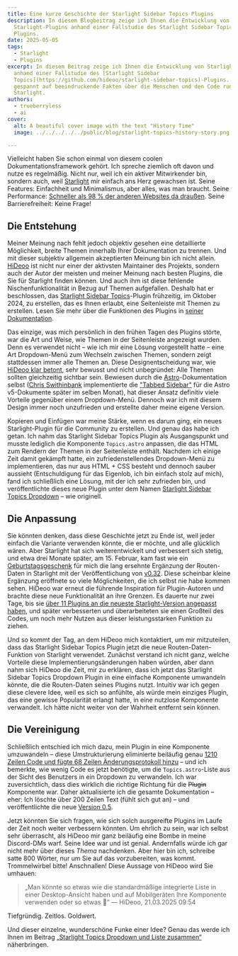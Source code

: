```yaml
---
title: Eine kurze Geschichte der Starlight Sidebar Topics Plugins
description: In diesem Blogbeitrag zeige ich Ihnen die Entwicklung von
  Starlight-Plugins anhand einer Fallstudie des Starlight Sidebar Topics
  Plugins.
date: 2025-05-05
tags:
  - Starlight
  - Plugins
excerpt: In diesem Beitrag zeige ich Ihnen die Entwicklung von Starlight-Plugins
  anhand einer Fallstudie des [Starlight Sidebar
  Topics](https://github.com/hideoo/starlight-sidebar-topics)-Plugins. Seien Sie
  gespannt auf beeindruckende Fakten über die Menschen und den Code rund um
  Starlight.
authors:
  - trueberryless
  - ai
cover:
  alt: A beautiful cover image with the text "History Time"
  image: ../../../../../public/blog/starlight-topics-history-story.png

---
```


Vielleicht haben Sie schon einmal von diesem coolen Dokumentationsframework gehört. Ich spreche ziemlich oft davon und nutze es regelmäßig. Nicht nur, weil ich ein aktiver Mitwirkender bin, sondern auch, weil [Starlight](https://starlight.astro.build) mir einfach ans Herz gewachsen ist. Seine Features: Einfachheit und Minimalismus, aber alles, was man braucht. Seine Performance: [Schneller als 98 % der anderen Websites da draußen](https://www.websitecarbon.com/website/starlight-astro-build-getting-started/). Seine Barrierefreiheit: Keine Frage!

## Die Entstehung

Meiner Meinung nach fehlt jedoch objektiv gesehen eine detaillierte Möglichkeit, breite Themen innerhalb Ihrer Dokumentation zu trennen. Und mit dieser subjektiv allgemein akzeptierten Meinung bin ich nicht allein. [HiDeoo](https://github.com/HiDeoo) ist nicht nur einer der aktivsten Maintainer des Projekts, sondern auch der Autor der meisten und meiner Meinung nach besten Plugins, die Sie für Starlight finden können. Und auch ihm ist diese fehlende Nischenfunktionalität in Bezug auf Themen aufgefallen. Deshalb hat er beschlossen, das [Starlight Sidebar Topics](https://github.com/hideoo/starlight-sidebar-topics)-Plugin frühzeitig, im Oktober 2024, zu erstellen, das es Ihnen erlaubt, eine Seitenleiste mit Themen zu erstellen. Lesen Sie mehr über die Funktionen des Plugins in [seiner Dokumentation](https://starlight-sidebar-topics.netlify.app/).

Das einzige, was mich persönlich in den frühen Tagen des Plugins störte, war die Art und Weise, wie Themen in der Seitenleiste angezeigt wurden. Denn es verwendet nicht – wie ich mir eine Lösung vorgestellt hatte – eine Art Dropdown-Menü zum Wechseln zwischen Themen, sondern zeigt stattdessen immer alle Themen an. Diese Designentscheidung war, wie [HiDeoo klar betont](https://github.com/HiDeoo/starlight-sidebar-topics/issues/2#issuecomment-2410196392), sehr bewusst und nicht unbegründet: Alle Themen sollten gleichzeitig sichtbar sein. Bewiesen durch die [Astro](https://github.com/withastro)-Dokumentation selbst ([Chris Swithinbank](https://github.com/delucis) implementierte die ["Tabbed Sidebar"](https://github.com/withastro/docs/pull/9890) für die Astro v5-Dokumente später im selben Monat), hat dieser Ansatz definitiv viele Vorteile gegenüber einem Dropdown-Menü. Dennoch war ich mit diesem Design immer noch unzufrieden und erstellte daher meine eigene Version.

Kopieren und Einfügen war meine Stärke, wenn es darum ging, ein neues Starlight-Plugin für die Community zu erstellen. Und genau das habe ich getan. Ich nahm das Starlight Sidebar Topics Plugin als Ausgangspunkt und musste lediglich die Komponente `Topics.astro` anpassen, die das HTML zum Rendern der Themen in der Seitenleiste enthält. Nachdem ich einige Zeit damit gekämpft hatte, ein zufriedenstellendes Dropdown-Menü zu implementieren, das nur aus HTML + CSS besteht und dennoch sauber aussieht (Entschuldigung für das Eigenlob, ich bin einfach stolz auf mich), fand ich schließlich eine Lösung, mit der ich sehr zufrieden bin, und veröffentlichte dieses neue Plugin unter dem Namen [Starlight Sidebar Topics Dropdown](https://github.com/trueberryless-org/starlight-sidebar-topics-dropdown) – wie originell.

## Die Anpassung

Sie könnten denken, dass diese Geschichte jetzt zu Ende ist, weil jeder einfach die Variante verwenden könnte, die er möchte, und alle glücklich wären. Aber Starlight hat sich weiterentwickelt und verbessert sich stetig, und etwa drei Monate später, am 15. Februar, kam fast wie ein [Geburtstagsgeschenk](https://trueberryless.org/work/20th-birthday/) für mich die lang ersehnte Ergänzung der Routen-Daten in Starlight mit der Veröffentlichung von [v0.32](https://github.com/withastro/starlight/releases/tag/@astrojs/starlight@0.32.0). Diese scheinbar kleine Ergänzung eröffnete so viele Möglichkeiten, die ich selbst nie habe kommen sehen. HiDeoo war erneut die führende Inspiration für Plugin-Autoren und brachte diese neue Funktionalität an ihre Grenzen. Es dauerte nur zwei Tage, bis sie [über 11 Plugins an die neueste Starlight-Version angepasst haben](https://bsky.app/profile/hideoo.dev/post/3liffpudc5c2b), und später verbesserten und überarbeiteten sie einen Großteil des Codes, um noch mehr Nutzen aus dieser leistungsstarken Funktion zu ziehen.

Und so kommt der Tag, an dem HiDeoo mich kontaktiert, um mir mitzuteilen, dass das Starlight Sidebar Topics Plugin jetzt die neue Routen-Daten-Funktion von Starlight verwendet. Zunächst verstand ich nicht ganz, welche Vorteile diese Implementierungsänderungen haben würden, aber dann nahm sich HiDeoo die Zeit, mir zu erklären, dass ich jetzt das Starlight Sidebar Topics Dropdown Plugin in eine einfache Komponente umwandeln könnte, die die Routen-Daten seines Plugins nutzt. Intuitiv war ich gegen diese clevere Idee, weil es sich so anfühlte, als würde mein einziges Plugin, das eine gewisse Popularität erlangt hatte, in eine nutzlose Komponente verwandelt. Ich hätte nicht weiter von der Wahrheit entfernt sein können.

## Die Vereinigung

Schließlich entschied ich mich dazu, mein Plugin in eine Komponente umzuwandeln – diese Umstrukturierung eliminierte beiläufig genau [1210 Zeilen Code und fügte 68 Zeilen Änderungsprotokoll hinzu](https://github.com/trueberryless-org/starlight-sidebar-topics-dropdown/pull/40) – und ich bemerkte, wie wenig Code es jetzt benötigte, um die `Topics.astro`-Liste aus der Sicht des Benutzers in ein Dropdown zu verwandeln. Ich war zuversichtlich, dass dies wirklich die richtige Richtung für die ~~Plugin~~ Komponente war. Daher aktualisierte ich die gesamte Dokumentation – eher: Ich löschte über 200 Zeilen Text (fühlt sich gut an) – und veröffentlichte die neue [Version 0.5](https://github.com/trueberryless-org/starlight-sidebar-topics-dropdown/releases/tag/starlight-sidebar-topics-dropdown%400.5.0).

Jetzt könnten Sie sich fragen, wie sich solch ausgereifte Plugins im Laufe der Zeit noch weiter verbessern könnten. Um ehrlich zu sein, war ich selbst sehr überrascht, als HiDeoo mir ganz beiläufig eine Bombe in meine Discord-DMs warf. Seine Idee war und ist genial. Andernfalls würde ich gar nicht mehr über dieses *Thema* nachdenken. Aber hier bin ich, schreibe satte 800 Wörter, nur um Sie auf das vorzubereiten, was kommt. Trommelwirbel bitte! Anschnallen! Diese Aussage von HiDeoo wird Sie umhauen:

> „Man könnte so etwas wie die standardmäßige integrierte Liste in einer Desktop-Ansicht haben und auf Mobilgeräten Ihre Komponente verwenden oder so etwas 🧠“ — HiDeoo, 21.03.2025 09:54

Tiefgründig. Zeitlos. Goldwert.

Und dieser einzelne, wunderschöne Funke einer Idee? Genau das werde ich Ihnen im Beitrag [„Starlight Topics Dropdown und Liste zusammen“](../../blog/starlight-dropdown-and-list-together/) näherbringen.
